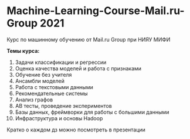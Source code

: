 # Machine-Learning-Course-Mail.ru-Group 2021
Курс по машинному обучению от Mail.ru Group при НИЯУ МИФИ

**Темы курса:**
1. Задачи классификации и регрессии
2. Оценка качества моделей и работа с признаками
3. Обучение без учителя
4. Ансамбли моделей
5. Работа с текстовыми данными
6. Рекомендательные системы
7. Анализ графов
8. АВ тесты, проведение экспериментов
9. Базы данных, фреймворки для работы с большими данными
10. Инфраструктура и основы Hadoop

Кратко о каждом дз можно посмотреть в презентации
